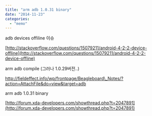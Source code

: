 ```yaml
---
title: "arm adb 1.0.31 binary"
date: "2014-11-23"
categories: 
  - "memo"
---
```


adb devices offiline 이슈

[http://stackoverflow.com/questions/15079211/android-4-2-2-device-offline](http://stackoverflow.com/questions/15079211/android-4-2-2-device-offline)

arm adb compile (그러나 1.0.29버전..)

http://fieldeffect.info/wp/frontpage/Beagleboard\_Notes/?action=AttachFile&do=view&target=adb

arm adb 1.0.31 binary

[http://forum.xda-developers.com/showthread.php?t=2047891](http://forum.xda-developers.com/showthread.php?t=2047891)
